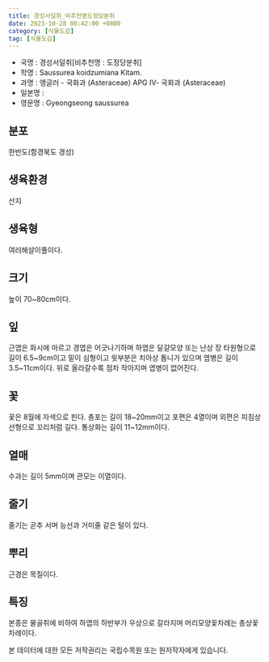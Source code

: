 ```yaml
---
title: 경성서덜취_비추천명도정당분취
date: 2023-10-28 00:42:00 +0800
category: [식물도감]
tag: [식물도감]
---
```




- 국명 : 경성서덜취[비추천명 : 도정당분취]
- 학명 : Saussurea koidzumiana Kitam.
- 과명 : 앵글러 - 국화과 (Asteraceae) APG Ⅳ- 국화과 (Asteraceae)
- 일본명 : 
- 영문명 : Gyeongseong saussurea


## 분포
한반도(함경북도 경성)
## 생육환경
산지
## 생육형
여러해살이풀이다.
## 크기
높이 70~80cm이다.
## 잎
근엽은 화시에 마르고 경엽은 어긋나기하며 하엽은 달걀모양 또는 난상 장 타원형으로 길이 6.5~9cm이고 밑이 심형이고 윗부분은 치아상 톱니가 있으며 엽병은 길이 3.5~11cm이다. 위로 올라갈수록 점차 작아지며 엽병이 없어진다.
## 꽃
꽃은 8월에 자색으로 핀다. 총포는 길이 18~20mm이고 포편은 4열이며 외편은 피침상 선형으로 꼬리처럼 길다. 통상화는 길이 11~12mm이다.
## 열매
수과는 길이 5mm이며 관모는 이열이다.
## 줄기
줄기는 곧추 서며 능선과 거미줄 같은 털이 있다.
## 뿌리
근경은 목질이다.
## 특징
본종은 물골취에 비하여 하엽의 하반부가 우상으로 갈라지며 머리모양꽃차례는 총상꽃차례이다.






본 데이터에 대한 모든 저작권리는 국립수목원 또는 원저작자에게 있습니다.
